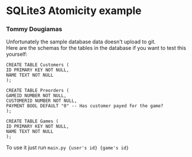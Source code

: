# SQLite3 Atomicity example
### Tommy Dougiamas

Unfortunately the sample database data doesn't upload to git.   
Here are the schemas for the tables in the database if you want to test this yourself:
```
CREATE TABLE Customers (
ID PRIMARY KEY NOT NULL,
NAME TEXT NOT NULL
);

CREATE TABLE Preorders (
GAMEID NUMBER NOT NULL,
CUSTOMERID NUMBER NOT NULL,
PAYMENT BOOL DEFAULT "0" -- Has customer payed for the game?
);

CREATE TABLE Games (
ID PRIMARY KEY NOT NULL,
NAME TEXT NOT NULL
);
```

To use it just run `main.py {user's id} {game's id}`
